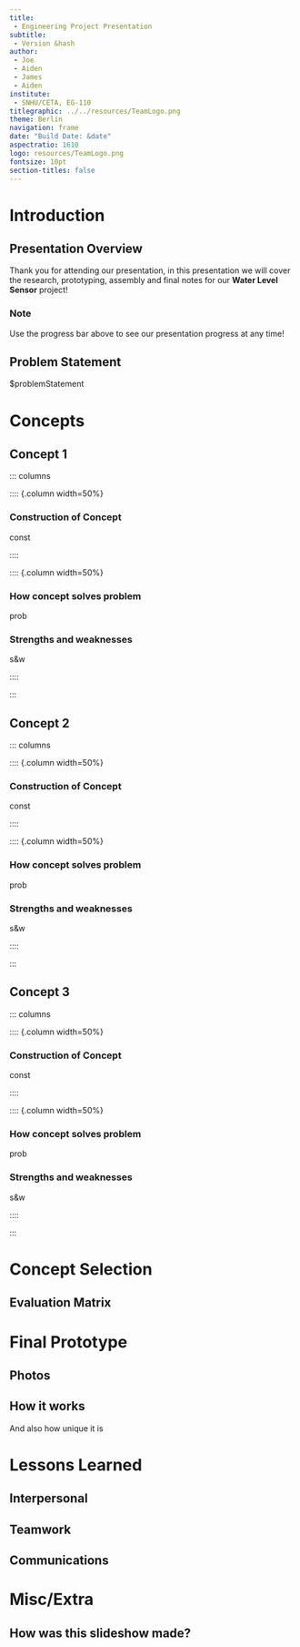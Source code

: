 ```yaml
---
title:
 - Engineering Project Presentation
subtitle:
 - Version &hash
author:
 - Joe
 - Aiden
 - James
 - Aiden
institute:
 - SNHU/CETA, EG-110
titlegraphic: ../../resources/TeamLogo.png
theme: Berlin
navigation: frame
date: "Build Date: &date"
aspectratio: 1610
logo: resources/TeamLogo.png
fontsize: 10pt
section-titles: false
---
```



# Introduction

## Presentation Overview

Thank you for attending our presentation, in this presentation we will cover
the research, prototyping, assembly and final notes for our **Water Level Sensor** project!

### Note

Use the progress bar above to see our presentation progress at any time!


## Problem Statement

 $problemStatement


# Concepts

## Concept 1

::: columns

:::: {.column width=50%}

### Construction of Concept

const

::::

:::: {.column width=50%}

### How concept solves problem

prob

### Strengths and weaknesses

s&w

::::

:::


## Concept 2

::: columns

:::: {.column width=50%}

### Construction of Concept

const

::::

:::: {.column width=50%}

### How concept solves problem

prob

### Strengths and weaknesses

s&w

::::

:::


## Concept 3

::: columns

:::: {.column width=50%}

### Construction of Concept

const

::::

:::: {.column width=50%}

### How concept solves problem

prob

### Strengths and weaknesses

s&w

::::

:::


# Concept Selection

## Evaluation Matrix

# Final Prototype

## Photos

## How it works

And also how unique it is


# Lessons Learned

## Interpersonal

## Teamwork

## Communications


# Misc/Extra

## How was this slideshow made?
